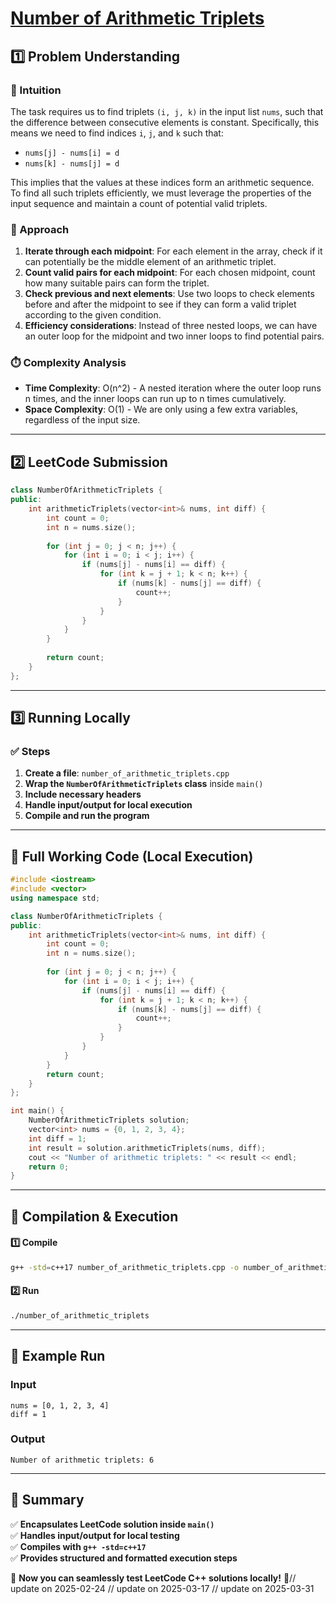 # **[Number of Arithmetic Triplets](https://leetcode.com/problems/number-of-arithmetic-triplets/description/)**  

## **1️⃣ Problem Understanding**  
### **📌 Intuition**  
The task requires us to find triplets `(i, j, k)` in the input list `nums`, such that the difference between consecutive elements is constant. Specifically, this means we need to find indices `i`, `j`, and `k` such that:

- `nums[j] - nums[i] = d`
- `nums[k] - nums[j] = d`

This implies that the values at these indices form an arithmetic sequence. To find all such triplets efficiently, we must leverage the properties of the input sequence and maintain a count of potential valid triplets.

### **🚀 Approach**  
1. **Iterate through each midpoint**: For each element in the array, check if it can potentially be the middle element of an arithmetic triplet.
2. **Count valid pairs for each midpoint**: For each chosen midpoint, count how many suitable pairs can form the triplet.
3. **Check previous and next elements**: Use two loops to check elements before and after the midpoint to see if they can form a valid triplet according to the given condition.
4. **Efficiency considerations**: Instead of three nested loops, we can have an outer loop for the midpoint and two inner loops to find potential pairs.

### **⏱️ Complexity Analysis**  
- **Time Complexity**: O(n^2) - A nested iteration where the outer loop runs n times, and the inner loops can run up to n times cumulatively.
- **Space Complexity**: O(1) - We are only using a few extra variables, regardless of the input size.

---  

## **2️⃣ LeetCode Submission**  
```cpp
class NumberOfArithmeticTriplets {
public:
    int arithmeticTriplets(vector<int>& nums, int diff) {
        int count = 0;
        int n = nums.size();
        
        for (int j = 0; j < n; j++) {
            for (int i = 0; i < j; i++) {
                if (nums[j] - nums[i] == diff) {
                    for (int k = j + 1; k < n; k++) {
                        if (nums[k] - nums[j] == diff) {
                            count++;
                        }
                    }
                }
            }
        }
        
        return count;
    }
};
```  

---  

## **3️⃣ Running Locally**  
### **✅ Steps**  
1. **Create a file**: `number_of_arithmetic_triplets.cpp`  
2. **Wrap the `NumberOfArithmeticTriplets` class** inside `main()`  
3. **Include necessary headers**  
4. **Handle input/output for local execution**  
5. **Compile and run the program**  

---  

## **📝 Full Working Code (Local Execution)**  
```cpp
#include <iostream>
#include <vector>
using namespace std;

class NumberOfArithmeticTriplets {
public:
    int arithmeticTriplets(vector<int>& nums, int diff) {
        int count = 0;
        int n = nums.size();
        
        for (int j = 0; j < n; j++) {
            for (int i = 0; i < j; i++) {
                if (nums[j] - nums[i] == diff) {
                    for (int k = j + 1; k < n; k++) {
                        if (nums[k] - nums[j] == diff) {
                            count++;
                        }
                    }
                }
            }
        }
        return count;
    }
};

int main() {
    NumberOfArithmeticTriplets solution;
    vector<int> nums = {0, 1, 2, 3, 4};
    int diff = 1;
    int result = solution.arithmeticTriplets(nums, diff);
    cout << "Number of arithmetic triplets: " << result << endl;
    return 0;
}  
```  

---  

## **🔧 Compilation & Execution**  
#### **1️⃣ Compile**  
```bash
g++ -std=c++17 number_of_arithmetic_triplets.cpp -o number_of_arithmetic_triplets
```  

#### **2️⃣ Run**  
```bash
./number_of_arithmetic_triplets
```  

---  

## **🎯 Example Run**  
### **Input**  
```
nums = [0, 1, 2, 3, 4]
diff = 1
```  
### **Output**  
```
Number of arithmetic triplets: 6
```  

---  

## **📌 Summary**  
✅ **Encapsulates LeetCode solution inside `main()`**  
✅ **Handles input/output for local testing**  
✅ **Compiles with `g++ -std=c++17`**  
✅ **Provides structured and formatted execution steps**  

🚀 **Now you can seamlessly test LeetCode C++ solutions locally!** 🚀// update on 2025-02-24
// update on 2025-03-17
// update on 2025-03-31
